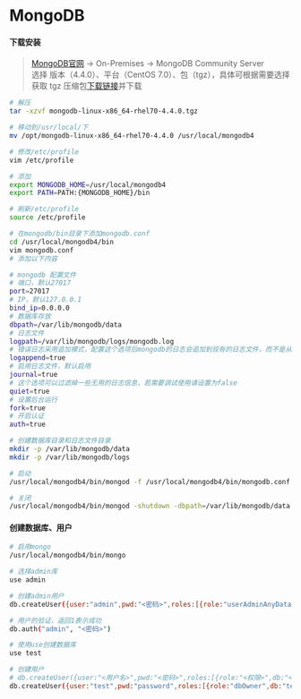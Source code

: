 # MongoDB

#### 下载安装

> [MongoDB官网](https://www.mongodb.com/try/download/community) -> On-Premises -> MongoDB Community Server  
> 选择 版本（4.4.0）、平台（CentOS 7.0）、包（tgz），具体可根据需要选择  
> 获取 tgz 压缩包[下载链接](https://fastdl.mongodb.org/linux/mongodb-linux-x86_64-rhel70-4.4.0.tgz)并下载  

```bash
# 解压
tar -xzvf mongodb-linux-x86_64-rhel70-4.4.0.tgz

# 移动到/usr/local/下
mv /opt/mongodb-linux-x86_64-rhel70-4.4.0 /usr/local/mongodb4

# 修改/etc/profile
vim /etc/profile

# 添加
export MONGODB_HOME=/usr/local/mongodb4
export PATH=PATH:{MONGODB_HOME}/bin

# 刷新/etc/profile
source /etc/profile

# 在mongodb/bin目录下添加mongodb.conf
cd /usr/local/mongodb4/bin
vim mongodb.conf
# 添加以下内容

# mongodb 配置文件
# 端口，默认27017
port=27017
# IP，默认127.0.0.1
bind_ip=0.0.0.0
# 数据库存放
dbpath=/var/lib/mongodb/data
# 日志文件
logpath=/var/lib/mongodb/logs/mongodb.log
# 错误日志采用追加模式，配置这个选项后mongodb的日志会追加到现有的日志文件，而不是从新创建一个新文件
logappend=true
# 启用日志文件，默认启用
journal=true
# 这个选项可以过滤掉一些无用的日志信息，若需要调试使用请设置为false
quiet=true
# 设置后台运行
fork=true
# 开启认证
auth=true

# 创建数据库目录和日志文件目录
mkdir -p /var/lib/mongodb/data
mkdir -p /var/lib/mongodb/logs

# 启动
/usr/local/mongodb4/bin/mongod -f /usr/local/mongodb4/bin/mongodb.conf

# 关闭
/usr/local/mongodb4/bin/mongod -shutdown -dbpath=/var/lib/mongodb/data
```

#### 创建数据库、用户

```bash
# 启用mongo
/usr/local/mongodb4/bin/mongo

# 选择admin库
use admin

# 创建admin用户
db.createUser({user:"admin",pwd:"<密码>",roles:[{role:"userAdminAnyDatabase",db:"admin"}]})

# 用户的验证，返回1表示成功
db.auth("admin", "<密码>")

# 使用use创建数据库
use test

# 创建用户
# db.createUser({user:"<用户名>",pwd:"<密码>",roles:[{role:"<权限>",db:"<数据库>"}]})
db.createUser({user:"test",pwd:"password",roles:[{role:"dbOwner",db:"test"}]})
```